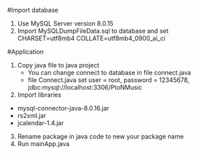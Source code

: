 #Import database
1. Use MySQL Server version 8.0.15
2. Import MySQLDumpFileData.sql to database and set CHARSET=utf8mb4 COLLATE=utf8mb4_0900_ai_ci


#Application
1. Copy java file to java project
	- You can change connect to database in file connect.java 
	- file Connect.java set user = root, password = 12345678, jdbc:mysql://localhost:3306/PtoNMusic
2. Import libraries   
  - mysql-connector-java-8.0.16.jar
  - rs2xml.jar
  - jcalendar-1.4.jar
3. Rename package in java code to new your package name
4. Run mainApp.java
